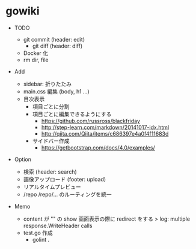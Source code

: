 # gowiki

* TODO
  * git commit (header: edit)
    * git diff (header: diff)
  * Docker 化
  * rm dir, file

* Add
  * sidebar: 折りたたみ
  * main.css 編集 (body, h1 ...)
  * 目次表示
    * 項目ごとに分割
    * 項目ごとに編集できるようにする
      * https://github.com/russross/blackfriday
      * http://step-learn.com/markdown/20141017-idx.html
      * http://qiita.com/Qiita/items/c686397e4a0f4f11683d
    * サイドバー作成
      * https://getbootstrap.com/docs/4.0/examples/

* Option
  * 検索 (header: search)
  * 画像アップロード (footer: upload)
  * リアルタイムプレビュー 
  * /repo /repo/... のルーティングを統一


* Memo
  * content が "" の show 画面表示の際に redirect をする > log: multiple response.WriteHeader calls
  * test.go 作成
    * golint .
